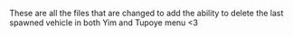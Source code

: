 These are all the files that are changed to add the ability to delete the last spawned vehicle in both Yim and Tupoye menu <3
